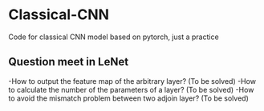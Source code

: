 # Classical-CNN
Code for classical CNN model based on pytorch, just a practice
## Question meet in LeNet
-How to output the feature map of the arbitrary layer? (To be solved)
-How to calculate the number of the parameters of a layer? (To be solved)
-How to avoid the mismatch problem between two adjoin layer? (To be solved)
